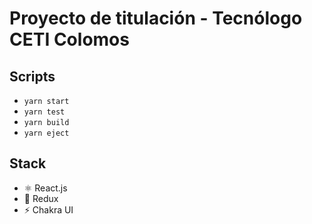 # Proyecto de titulación - Tecnólogo CETI Colomos


## Scripts
   - `yarn start`
   - `yarn test`
   - `yarn build`
   - `yarn eject`

## Stack
 - ⚛️ React.js
 - 💾 Redux
 - ⚡ Chakra UI





